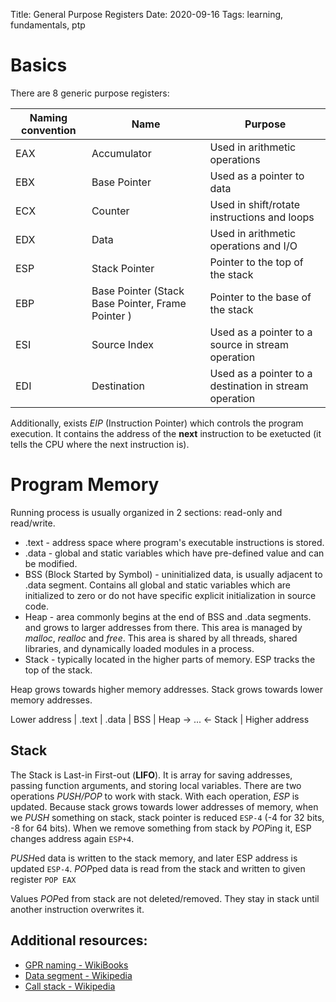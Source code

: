 Title: General Purpose Registers
Date: 2020-09-16
Tags: learning, fundamentals, ptp

# Basics

There are 8 generic purpose registers:

Naming convention      | Name | Purpose
-|-|-
EAX | Accumulator   | Used in arithmetic operations
EBX | Base Pointer  | Used as a pointer to data
ECX | Counter       | Used in shift/rotate instructions and loops
EDX | Data           | Used in arithmetic operations and I/O
ESP | Stack Pointer | Pointer to the top of the stack
EBP | Base Pointer (Stack Base Pointer, Frame Pointer )| Pointer to the base of the stack
ESI | Source Index | Used as a pointer to a source in stream operation
EDI | Destination | Used as a pointer to a destination in stream operation

Additionally, exists *EIP* (Instruction Pointer) which controls the program execution. It contains the address of the **next** instruction to be exetucted (it tells the CPU where the next instruction is).

# Program Memory

Running process is usually organized in 2 sections: read-only and read/write.

* .text - address space where program's executable instructions is stored.
* .data - global and static variables which have pre-defined value and can be modified.
* BSS (Block Started by Symbol) - uninitialized data, is usually adjacent to .data segment. Contains all global and static variables which are initialized to zero or do not have specific explicit initialization in source code.
* Heap - area commonly begins at the end of BSS and .data segments. and grows to larger addresses from there. This area is managed by *malloc*, *realloc* and *free*. This area is shared by all threads, shared libraries, and dynamically loaded modules in a process.
* Stack - typically located in the higher parts of memory. ESP tracks the top of the stack.


Heap grows towards higher memory addresses. Stack grows towards lower memory addresses.

Lower address | .text | .data | BSS | Heap -> ... <- Stack | Higher address

## Stack

The Stack is Last-in First-out (**LIFO**). It is array for saving addresses, passing function arguments, and storing local variables.
There are two operations *PUSH/POP* to work with stack. With each operation, *ESP* is updated. Because stack grows towards lower addresses of memory, when we *PUSH* something on stack, stack pointer is reduced `ESP-4` (-4 for 32 bits, -8 for 64 bits). When we remove something from stack by *POP*ing it, ESP changes address again `ESP+4`.

*PUSH*ed data is written to the stack memory, and later ESP address is updated `ESP-4`.
*POP*ped data is read from the stack and written to given register `POP EAX`

Values *POP*ed from stack are not deleted/removed. They stay in stack until another instruction overwrites it.

## Additional resources:

* [GPR naming - WikiBooks](https://en.wikibooks.org/wiki/X86_Assembly/X86_Architecture#General-Purpose_Registers_(GPR)_-_16-bit_naming_conventions)
* [Data segment - Wikipedia](https://en.wikipedia.org/wiki/Data_segment)
* [Call stack - Wikipedia](https://en.wikipedia.org/wiki/Call_stack)
